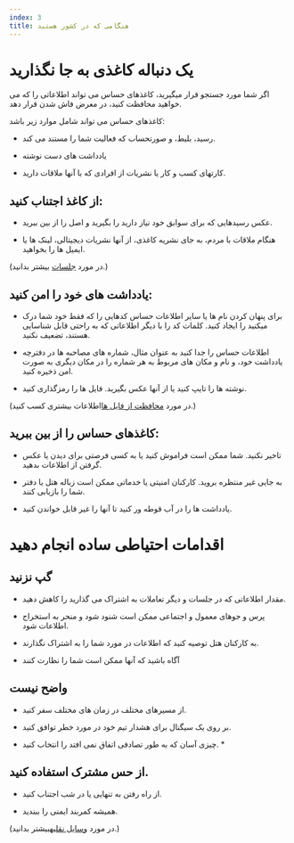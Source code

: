 ```yaml
---
index: 3
title: هنگامی که در کشور هستید
---
```

# یک دنباله کاغذی به جا نگذارید

اگر شما مورد جستجو قرار میگیرید، کاغذهای حساس می تواند اطلاعاتی را که می خواهید محافظت کنید، در معرض فاش شدن قرار دهد.

کاغذهای حساس می تواند شامل موارد زیر باشد:

*   رسید، بلیط، و صورتحساب که فعالیت شما را مستند می کند.

*   یادداشت های دست نوشته

*   کارتهای کسب و کار یا نشریات از افرادی که با آنها ملاقات دارید.

##  از کاغذ اجتناب کنید:

*   عکس رسیدهایی که برای سوابق خود نیاز دارید را بگیرید و اصل را از بین ببرید.

*   هنگام ملاقات با مردم، به جای نشریه کاغذی، از آنها نشریات دیجیتالی، لینک ها یا ایمیل ها را بخواهید.

(در مورد [جلسات](umbrella://work/meetings) بیشتر بدانید.)

## یادداشت های خود را امن کنید:

*   برای پنهان کردن نام ها یا سایر اطلاعات حساس کدهایی را که فقط خود شما درک میکنید را ایجاد کنید. کلمات کد را با دیگر اطلاعاتی که به راحتی قابل شناسایی هستند، تضعیف نکنید.

*   اطلاعات حساس را جدا کنید به عنوان مثال، شماره های مصاحبه ها در دفترچه یادداشت خود، و نام و مکان های مربوط به هر شماره را در مکان دیگری به صورت امن ذخیره کنید.

*   نوشته ها را تایپ کنید یا از آنها عکس بگیرید. فایل ها را رمزگذاری کنید.

(در مورد [محافظت از فایل ها](umbrella://information/protecting-files)اطلاعات بیشتری کسب کنید.)

## کاغذهای حساس را از بین ببرید:

*   تاخیر نکنید. شما ممکن است فراموش کنید یا به کسی فرصتی برای دیدن یا عکس گرفتن از اطلاعات بدهید.

*   به جایی غیر منتظره بروید. کارکنان امنیتی یا خدماتی ممکن است زباله هتل یا دفتر شما را بازیابی کنند.

*   یادداشت ها را در آب قوطه ور کنید تا آنها را غیر قابل خواندن کنید.

# اقدامات احتیاطی ساده انجام دهید

## گپ نزنید

*   مقدار اطلاعاتی که در جلسات و دیگر تعاملات به اشتراک می گذارید را کاهش دهید.

*   پرس و جوهای معمول و اجتماعی ممکن است شنود شود و منحر به استخراج اطلاعات شود.

*   به کارکنان هتل توصیه کنید که اطلاعات در مورد شما را به اشتراک نگذارند.

* آگاه باشید که آنها ممکن است شما را نظارت کنند

## واضح نیست

*   از مسیرهای مختلف در زمان های مختلف سفر کنید.

*   بر روی یک سیگنال برای هشدار تیم خود در مورد خطر توافق کنید.

* چیزی آسان که به طور تصادفی  اتفاق نمی افتد را انتخاب کنید. *

## از حس مشترک استفاده کنید.

*   از راه رفتن به تنهایی یا در شب اجتناب کنید.

*   همیشه کمربند ایمنی را ببندید.

(در مورد [وسایل نقلیه](umbrella://travel/vehicles)بیشتر بدانید.)